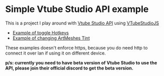 # Simple Vtube Studio API example
This is a project I play around with [Vtube Studio API](https://github.com/DenchiSoft/VTubeStudio) using [VTubeStudioJS](https://github.com/Hawkbat/VTubeStudioJS)


- [Example of toggle Hotkeys](http://github.1ppl.me/vts_api_test)
- [Example of changing ArtMeshes Tint](http://github.1ppl.me/vts_api_test/tint.html)

These examples doesn't enforce https, because you do need http to connect it over lan if using it on different device.

**p/s: currently you need to have beta version of Vtube Studio to use the API, please join their official discord to get the beta version.**
